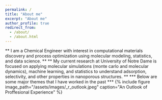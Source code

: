 ```yaml
---
permalink: /
title: "About me"
excerpt: "About me"
author_profile: true
redirect_from: 
  - /about/
  - /about.html
---
```


** I am a Chemical Engineer with interest in computational materials discovery and process optimization using molecular modeling, statistics, and data science. **
** My current research at University of Notre Dame is focused on applying molecular simulations (monte carlo and molecular dynamics), machine learning, and statistics to understand adsorption, selectivity, and other properties in nanoporous structures. **
*** Below are some major themes that I have worked in the past ***
{% include figure image_path="/assets/images/_r_outlook.jpeg" caption="An Outlook of Proffesional Experience" %}

